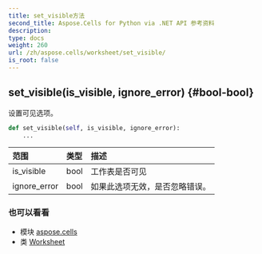 ```yaml
---
title: set_visible方法
second_title: Aspose.Cells for Python via .NET API 参考资料
description:
type: docs
weight: 260
url: /zh/aspose.cells/worksheet/set_visible/
is_root: false
---
```

##  set_visible(is_visible, ignore_error) {#bool-bool}
设置可见选项。



```python
def set_visible(self, is_visible, ignore_error):
    ...
```


|范围|类型|描述|
| :- | :- | :- |
| is_visible | bool |工作表是否可见|
| ignore_error | bool |如果此选项无效，是否忽略错误。|



### 也可以看看
* 模块 [aspose.cells](../../)
* 类 [Worksheet](/cells/python-net/zh/aspose.cells/worksheet)
